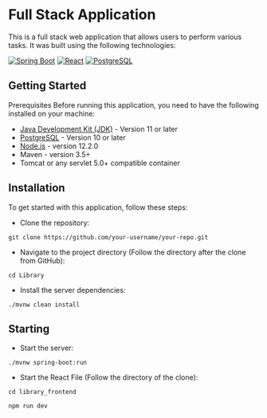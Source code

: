 # Full Stack Application 
This is a full stack web application that allows users to perform various tasks. It was built using the following technologies:  
  
[![Spring Boot][SpringBoot-Badge]][SpringBoot-url]
[![React][React-badge]][React-url]
[![PostgreSQL][PostgreSQL-badge]][PostgreSQL-url]


## Getting Started
Prerequisites
Before running this application, you need to have the following installed on your machine:

- [Java Development Kit (JDK)](https://www.oracle.com/java/technologies/downloads/#jdk20-windows) - Version 11 or later
- [PostgreSQL](https://www.postgresql.org/download/) - Version 10 or later
- [Node.js](https://nodejs.org/en) - version 12.2.0
- Maven - version 3.5+
- Tomcat or any servlet 5.0+ compatible container

**Installation**
---
To get started with this application, follow these steps:
  - Clone the repository: 
```
git clone https://github.com/your-username/your-repo.git
```
  - Navigate to the project directory (Follow the directory after the clone from GitHub): 
```
cd Library
```
  - Install the server dependencies: 
```
./mvnw clean install
```

**Starting**
---
  - Start the server: 
```
./mvnw spring-boot:run
```
  - Start the React File (Follow the directory of the clone): 
```
cd library_frontend
```
```
npm run dev
```

<!-- URLS -->
[SpringBoot-badge]: https://img.shields.io/badge/Spring%20Boot-6DB33F.svg?style=for-the-badge&logo=Spring-Boot&logoColor=white
[SpringBoot-url]: https://spring.io/
[React-badge]: https://img.shields.io/badge/React-61DAFB.svg?style=for-the-badge&logo=React&logoColor=black
[React-url]: https://react.dev/
[PostgreSQL-badge]: https://img.shields.io/badge/PostgreSQL-4169E1.svg?style=for-the-badge&logo=PostgreSQL&logoColor=white
[PostgreSQL-url]: https://www.postgresql.org/
